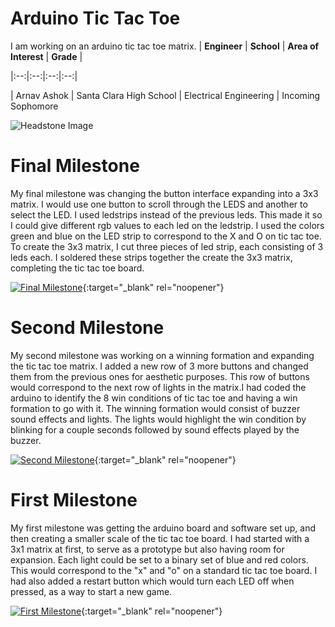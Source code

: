 ﻿# Arduino Tic Tac Toe
I am working on an arduino tic tac toe matrix.
| **Engineer** | **School** | **Area of Interest** | **Grade** |

 |:--:|:--:|:--:|:--:|
 
| Arnav Ashok | Santa Clara High School | Electrical Engineering | Incoming Sophomore

![Headstone Image](https://bluestampengineering.com/wp-content/uploads/2016/05/improve.jpg)
  
# Final Milestone
My final milestone was changing the button interface expanding into a 3x3 matrix. I would use one button to scroll through the LEDS and another to select the LED. I used ledstrips instead of the previous leds. This made it so I could give different rgb values to each led on the ledstrip. I used the colors green and blue on the LED strip to correspond to the X and O on tic tac toe. To create the 3x3 matrix, I cut three pieces of led strip, each consisting of 3 leds each. I soldered these strips together the create the 3x3 matrix, completing the tic tac toe board.

[![Final Milestone](https://res.cloudinary.com/dvdvsdoju/image/upload/v1625244300/Yo_acgwgu.png )](https://youtu.be/eC2Bc6pnxSI "Final Milestone"){:target="_blank" rel="noopener"}

# Second Milestone
My second milestone was working on a winning formation and expanding the tic tac toe matrix. I added a new row of 3 more buttons and changed them from the previous ones for aesthetic purposes. This row of buttons would correspond to the next row of lights in the matrix.I had coded the arduino to identify the 8 win conditions of tic tac toe and having a win formation to go with it. The winning formation would consist of buzzer sound effects and lights. The lights would highlight the win condition by blinking for a couple seconds followed by sound effects played by the buzzer.

[![Second Milestone](https://res.cloudinary.com/dvdvsdoju/image/upload/v1625244148/Capture_fbsmi6.png)](https://youtu.be/9XZAaO8yEx8 "Second Milestone"){:target="_blank" rel="noopener"}
# First Milestone
  
My first milestone was getting the arduino board and software set up, and then creating a smaller scale of the tic tac toe board. I had started with a 3x1 matrix at first, to serve as a prototype but also having room for expansion. Each light could be set to a binary set of blue and red colors. This would correspond to the "x" and "o" on a standard tic tac toe board. I had also added a restart button which would turn each LED off when pressed, as a way to start a new game.

[![First Milestone](https://res.cloudinary.com/dvdvsdoju/image/upload/v1625243744/tictactoe_2_hx2mp9.png)](https://youtu.be/GnQR1NU-FTE "Second Milestone"){:target="_blank" rel="noopener"}
